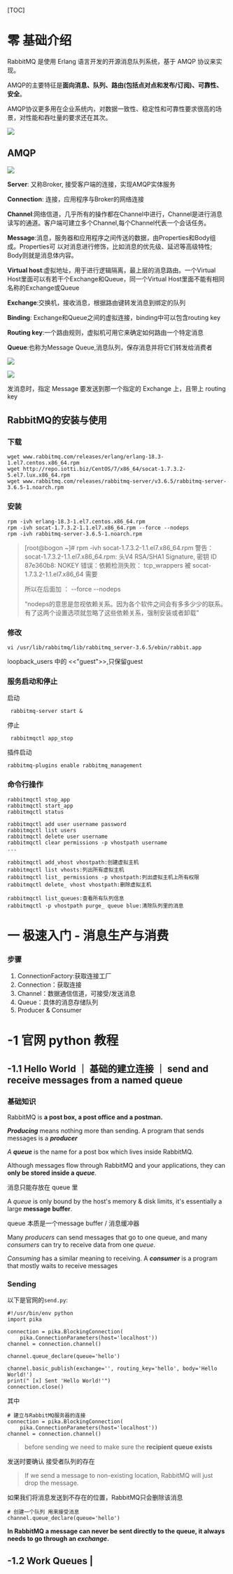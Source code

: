 [TOC]

# 零 基础介绍 

RabbitMQ 是使用 Erlang 语言开发的开源消息队列系统，基于 AMQP 协议来实现。

AMQP的主要特征是**面向消息、队列、路由(包括点对点和发布/订阅)、可靠性、安全**。

AMQP协议更多用在企业系统内，对数据一致性、稳定性和可靠性要求很高的场景，对性能和吞吐量的要求还在其次。

![](https://gitee.com/biepin/imgurl/raw/master/20201215135113.png)



## AMQP

![](https://gitee.com/biepin/imgurl/raw/master/20201215135649.png)

**Server**: 又称Broker, 接受客户端的连接，实现AMQP实体服务

**Connection**: 连接，应用程序与Broker的网络连接

**Channel**:网络信道，几乎所有的操作都在Channel中进行，Channel是进行消息读写的通道。客户端可建立多个Channel,每个Channel代表一个会话任务。

**Message**:消息，服务器和应用程序之间传送的数据，由Properties和Body组成。Properties可 以对消息进行修饰，比如消息的优先级、延迟等高级特性; Body则就是消息体内容。

**Virtual host**:虚拟地址，用于进行逻辑隔离，最上层的消息路由。一个Virtual Host里面可以有若干个Exchange和Queue，同一个Virtual Host里面不能有相同名称的Exchange或Queue

**Exchange**:交换机，接收消息，根据路由键转发消息到绑定的队列

**Binding**: Exchange和Queue之间的虚拟连接，binding中可以包含routing key

**Routing key**:一个路由规则，虚拟机可用它来确定如何路由一个特定消息

**Queue**:也称为Message Queue,消息队列，保存消息并将它们转发给消费者

![](https://gitee.com/biepin/imgurl/raw/master/20201215140723.png)

![](https://gitee.com/biepin/imgurl/raw/master/20201215140851.png)

发消息时，指定 Message 要发送到那一个指定的 Exchange 上，且带上 routing key 

## RabbitMQ的安装与使用

### 下载

```
wget www.rabbitmq.com/releases/erlang/erlang-18.3-1.el7.centos.x86_64.rpm
wget http://repo.iotti.biz/CentOS/7/x86_64/socat-1.7.3.2-5.el7.lux.x86_64.rpm
wget www.rabbitmq.com/releases/rabbitmq-server/v3.6.5/rabbitmq-server-3.6.5-1.noarch.rpm
```

### 安装

```
rpm -ivh erlang-18.3-1.el7.centos.x86_64.rpm 
rpm -ivh socat-1.7.3.2-1.1.el7.x86_64.rpm --force --nodeps
rpm -ivh rabbitmq-server-3.6.5-1.noarch.rpm 
```

> [root@bogon ~]# rpm -ivh socat-1.7.3.2-1.1.el7.x86_64.rpm 
> 警告：socat-1.7.3.2-1.1.el7.x86_64.rpm: 头V4 RSA/SHA1 Signature, 密钥 ID 87e360b8: NOKEY
> 错误：依赖检测失败：
>         tcp_wrappers 被 socat-1.7.3.2-1.1.el7.x86_64 需要
>
> 所以在后面加 ： --force --nodeps
>
> “nodeps的意思是忽视依赖关系。因为各个软件之间会有多多少少的联系。有了这两个设置选项就忽略了这些依赖关系，强制安装或者卸载”

### 修改

```
vi /usr/lib/rabbitmq/lib/rabbitmq_server-3.6.5/ebin/rabbit.app
```

loopback_users 中的 <<"guest">>,只保留guest

### 服务启动和停止

启动

```
 rabbitmq-server start &
```

停止

```
 rabbitmqctl app_stop
```

插件启动

```
rabbitmq-plugins enable rabbitmq_management
```

### 命令行操作

```
rabbitmqctl stop_app 
rabbitmqctl start_app
rabbitmqctl status
```

```
rabbitmqctl add user username password
rabbitmqctl list users
rabbitmqctl delete user username
rabbitmqctl clear permissions -p vhostpath username
...
```

```
rabbitmqctl add_vhost vhostpath:创建虚拟主机
rabbitmqctl list vhosts:列出所有虚拟主机
rabbitmqctl list_ permissions -p vhostpath:列出虚拟主机上所有权限
rabbitmqctl delete_ vhost vhostpath:删除虚拟主机
```

```
rabbitmqctl list_queues:查看所有队列信息
rabbitmqctl -p vhostpath purge_ queue blue:清除队列里的消息
```

# 一 极速入门 - 消息生产与消费

### 步骤

1. ConnectionFactory:获取连接工厂
2. Connection：获取连接
3. Channel：数据通信信道，可接受/发送消息
4. Queue：具体的消息存储队列
5. Producer & Consumer 

# -1 官网 python 教程

## -1.1 Hello World ｜ 基础的建立连接 ｜  send and receive messages from a named queue

### 基础知识

 RabbitMQ is **a post box, a post office and a postman.**

***Producing*** means nothing more than sending. A program that sends messages is a ***producer*** 

*A **queue*** is the name for a post box which lives inside RabbitMQ. 

Although messages flow through RabbitMQ and your applications, they can **only be stored inside a *queue***.

消息只能存放在 queue 里

 A *queue* is only bound by the host's memory & disk limits, it's essentially a large **message buffer**. 

queue 本质是一个message buffer / 消息缓冲器

Many *producers* can send messages that go to one queue, and many *consumers* can try to receive data from one *queue*. 

*Consuming* has a similar meaning to receiving. A ***consumer*** is a program that mostly waits to receive messages

### Sending

以下是官网的`send.py`:

```
#!/usr/bin/env python
import pika

connection = pika.BlockingConnection(
    pika.ConnectionParameters(host='localhost'))
channel = connection.channel()

channel.queue_declare(queue='hello')

channel.basic_publish(exchange='', routing_key='hello', body='Hello World!')
print(" [x] Sent 'Hello World!'")
connection.close()
```

其中 

```
# 建立与RabbitMQ服务器的连接
connection = pika.BlockingConnection(
    pika.ConnectionParameters(host='localhost'))
channel = connection.channel()
```



> before sending we need to make sure the **recipient queue exists**

发送时要确认 接受者队列的存在

> If we send a message to non-existing location, RabbitMQ will just drop the message. 

如果我们将消息发送到不存在的位置，RabbitMQ只会删除该消息

```
# 创建一个队列 用来接受消息
channel.queue_declare(queue='hello')
```

**In RabbitMQ a message can never be sent directly to the queue, it always needs to go through an *exchange*.**



## -1.2 Work Queues | 

